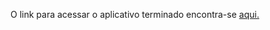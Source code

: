 O link para acessar o aplicativo terminado encontra-se <a href="https://nataliabrunelli.github.io/tabuada-dinamica/" target="_blank">aqui.</a>

